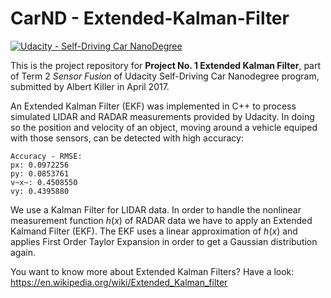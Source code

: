 # CarND - Extended-Kalman-Filter

[![Udacity - Self-Driving Car NanoDegree](https://s3.amazonaws.com/udacity-sdc/github/shield-carnd.svg)](http://www.udacity.com/drive)

This is the project repository for **Project No. 1 Extended Kalman Filter**, part of Term 2 _Sensor Fusion_ of Udacity Self-Driving Car Nanodegree program, submitted by Albert Killer in April 2017. 

An Extended Kalman Filter (EKF) was implemented in C++ to process simulated LIDAR and RADAR measurements provided by Udacity. In doing so the position and velocity of an object, moving around a vehicle equiped with those sensors, can be detected with high accuracy:

```
Accuracy - RMSE:
px: 0.0972256
py: 0.0853761
v~x~: 0.4508550
vy: 0.4395880
```
We use a Kalman Filter for LIDAR data. In order to handle the nonlinear measurement function _h_(_x_) of RADAR data we have to apply an Extended Kalmand Filter (EKF). The EKF uses a linear approximation of _h_(_x_) and applies First Order Taylor Expansion in order to get a Gaussian distribution again.    

You want to know more about Extended Kalman Filters? Have a look: https://en.wikipedia.org/wiki/Extended_Kalman_filter
